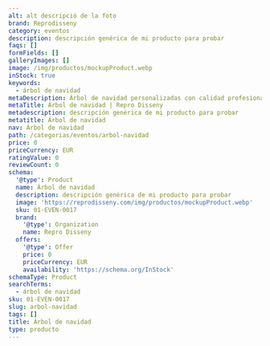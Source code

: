 ```yaml
---
alt: alt descripció de la foto
brand: Reprodisseny
category: eventos
description: descripción genérica de mi producto para probar
faqs: []
formFields: []
galleryImages: []
image: /img/productos/mockupProduct.webp
inStock: true
keywords:
  - árbol de navidad
metaDescription: Árbol de navidad personalizadas con calidad profesional en Cataluña.
metaTitle: Árbol de navidad | Repro Disseny
metadescription: descripción genérica de mi producto para probar
metatitle: Árbol de navidad
nav: Árbol de navidad
path: /categorias/eventos/arbol-navidad
price: 0
priceCurrency: EUR
ratingValue: 0
reviewCount: 0
schema:
  '@type': Product
  name: Árbol de navidad
  description: descripción genérica de mi producto para probar
  image: 'https://reprodisseny.com/img/productos/mockupProduct.webp'
  sku: 01-EVEN-0017
  brand:
    '@type': Organization
    name: Repro Disseny
  offers:
    '@type': Offer
    price: 0
    priceCurrency: EUR
    availability: 'https://schema.org/InStock'
schemaType: Product
searchTerms:
  - árbol de navidad
sku: 01-EVEN-0017
slug: arbol-navidad
tags: []
title: Árbol de navidad
type: producto
---
```


